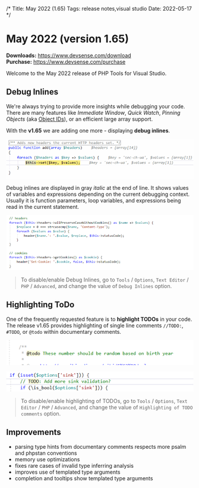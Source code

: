 /*
Title: May 2022 (1.65)
Tags: release notes,visual studio
Date: 2022-05-17
*/

# May 2022 (version 1.65)

**Downloads:** https://www.devsense.com/download<br/>
**Purchase:** https://www.devsense.com/purchase

Welcome to the May 2022 release of PHP Tools for Visual Studio.

## Debug Inlines

We're always trying to provide more insights while debugging your code. There are many features like *Immediate Window*, *Quick Watch*, *Pinning Objects* (aka [Object IDs](https://blog.devsense.com/2021/php-debug-objectid-mark-object)), or an efficient large array support.

With the **v1.65** we are adding one more - displaying **debug inlines**.

![php debug inlines](imgs/debuginlines1.gif)

Debug inlines are displayed in gray *italic* at the end of line. It shows values of variables and expressions depending on the current debugging context. Usually it is function parameters, loop variables, and expressions being read in the current statement.

![php debug inlines](imgs/debuginlines2.gif)

> To disable/enable Debug Inlines, go to `Tools` / `Options`, `Text Editor` / `PHP` / `Advanced`, and change the value of `Debug Inlines` option.

## Highlighting ToDo

One of the frequently requested feature is to **highlight TODOs** in your code. The release v1.65 provides highlighting of single line comments `//TODO:`, `#TODO`, or `@todo` within documentary comments.

![highlighting todo](imgs/vs-todo-highlight-1.png)

![highlighting todo](imgs/vs-todo-highlight-2.png)

> To disable/enable highlighting of TODOs, go to `Tools` / `Options`, `Text Editor` / `PHP` / `Advanced`, and change the value of `Highlighting of TODO comments` option.

## Improvements

- parsing type hints from documentary comments respects more psalm and phpstan conventions
- memory use optimizations
- fixes rare cases of invalid type inferring analysis
- improves use of templated type arguments
- completion and tooltips show templated type arguments
